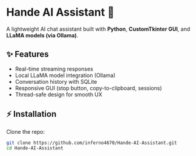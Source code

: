# Hande AI Assistant 🎯

A lightweight AI chat assistant built with **Python**, **CustomTkinter GUI**, and **LLaMA models (via Ollama)**.  

## ✨ Features
- Real-time streaming responses  
- Local LLaMA model integration (Ollama)  
- Conversation history with SQLite  
- Responsive GUI (stop button, copy-to-clipboard, sessions)  
- Thread-safe design for smooth UX  

## ⚡ Installation
Clone the repo:
```bash
git clone https://github.com/inferno4670/Hande-AI-Assistant.git
cd Hande-AI-Assistant
